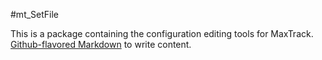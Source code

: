 #mt_SetFile

This is a package containing the configuration editing tools for MaxTrack.
[Github-flavored Markdown](https://guides.github.com/features/mastering-markdown/)
to write content.